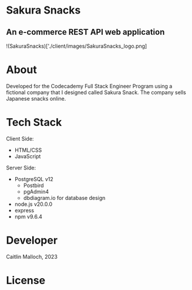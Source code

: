 # Sakura Snacks

## An e-commerce REST API web application

!(SakuraSnacks)['./client/images/SakuraSnacks_logo.png]

# About

Developed for the Codecademy Full Stack Engineer Program using a fictional company that I designed called Sakura Snack. The company sells Japanese snacks online.

# Tech Stack

Client Side:

- HTML/CSS
- JavaScript

Server Side:

- PostgreSQL v12
  - Postbird
  - pgAdmin4
  - dbdiagram.io for database design
- node.js v20.0.0
- express
- npm v9.6.4

# Developer

Caitlin Malloch, 2023

# License

#
